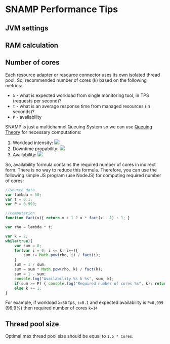 SNAMP Performance Tips
====

## JVM settings

## RAM calculation

## Number of cores
Each resource adapter or resource connector uses its own isolated thread pool.
So, recommended number of cores (k) based on the following metrics:
* `λ` - what is expected workload from single monitoring tool, in TPS (requests per second)?
* `t` - what is an average response time from managed resources (in seconds)?
* `P` - availability

SNAMP is just a multichannel Queuing System so we can use [Queuing Theory](https://en.wikipedia.org/wiki/Queueing_theory) for necessary computations:
1. Workload intensity: ![](http://latex.codecogs.com/gif.latex?\rho=\lambda\times&space;t)
1. Downtime propability: ![](http://latex.codecogs.com/gif.latex?p_{0}=\frac{1}{\sum_{i=0}^{k}\frac{\rho^{i}}{i!}})
1. Availability: ![](http://latex.codecogs.com/gif.latex?P=1-\frac{\rho^{k}}{k!}\rho_{0})

So, availability formula contains the required number of cores in indirect form. There is no way to reduce this formula. Therefore, you can use the following simple JS program (use NodeJS) for computing required number of cores:
```js
//source data
var lambda = 50;
var t = 0.1;
var P = 0.999;

//computation
function fact(x){ return x > 1 ? x * fact(x - 1) : 1; }

var rho = lambda * t;

var k = 2;
while(true){
	var sum = 0;
	for(var i = 0; i <= k; i++){
		sum += Math.pow(rho, i) / fact(i);
	}
	sum = 1 / sum;
	sum = sum * Math.pow(rho, k) / fact(k);
	sum = 1 - sum;
	console.log("Availability %s k %s", sum, k);
	if(sum >= P) { console.log("Required number of cores %s", k); return;}
	else k += 1;
}
```

For example, if workload `λ=50` tps, `t=0.1` and expected availability is `P=0,999` (99,9%) then required number of cores `k=14`


## Thread pool size
Optimal max thread pool size should be equal to `1.5 * Cores`.
